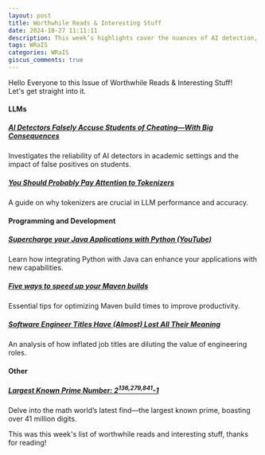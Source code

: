 ```yaml
---
layout: post
title: Worthwhile Reads & Interesting Stuff 
date: 2024-10-27 11:11:11
description: This week’s highlights cover the nuances of AI detection, tips for faster builds, and groundbreaking mathematical discoveries.
tags: WRaIS
categories: WRaIS
giscus_comments: true
---
```


Hello Everyone to this Issue of Worthwhile Reads & Interesting Stuff!  
Let's get straight into it.

#### LLMs
##### [AI Detectors Falsely Accuse Students of Cheating—With Big Consequences](https://www.bloomberg.com/news/features/2024-10-18/do-ai-detectors-work-students-face-false-cheating-accusations)
Investigates the reliability of AI detectors in academic settings and the impact of false positives on students.

##### [You Should Probably Pay Attention to Tokenizers](https://cybernetist.com/2024/10/21/you-should-probably-pay-attention-to-tokenizers/)
A guide on why tokenizers are crucial in LLM performance and accuracy.

#### Programming and Development
##### [Supercharge your Java Applications with Python (YouTube)](https://www.youtube.com/watch?v=F8GoDqTtSOE)
Learn how integrating Python with Java can enhance your applications with new capabilities.  

##### [Five ways to speed up your Maven builds](https://gradle.com/blog/five-ways-to-speed-up-your-apache-maven-builds/)
Essential tips for optimizing Maven build times to improve productivity.  

##### [Software Engineer Titles Have (Almost) Lost All Their Meaning](https://www.trevorlasn.com/blog/software-engineer-titles-have-almost-lost-all-their-meaning)
An analysis of how inflated job titles are diluting the value of engineering roles.

#### Other
##### [Largest Known Prime Number: 2<sup>136,279,841</sup>-1](https://www.mersenne.org/primes/?press=M136279841)
Delve into the math world’s latest find—the largest known prime, boasting over 41 million digits.

This was this week's list of worthwhile reads and interesting stuff, thanks for reading!
